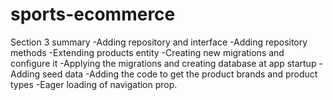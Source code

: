 # sports-ecommerce
Section 3 summary
-Adding repository and interface
-Adding repository methods
-Extending products entity
-Creating new migrations and configure it
-Applying the migrations and creating database at app startup
-Adding seed data
-Adding the code  to get the product brands and product types
-Eager loading of navigation prop.
